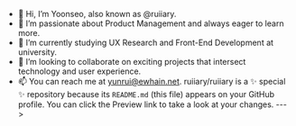- 👋 Hi, I’m Yoonseo, also known as @ruiiary.
- 👀 I’m passionate about Product Management and always eager to learn more.
- 🌱 I’m currently studying UX Research and Front-End Development at university.
- 💞️ I’m looking to collaborate on exciting projects that intersect technology and user experience.
- 📫 You can reach me at yunrui@ewhain.net.
ruiiary/ruiiary is a ✨ special ✨ repository because its `README.md` (this file) appears on your GitHub profile.
You can click the Preview link to take a look at your changes.
--->
